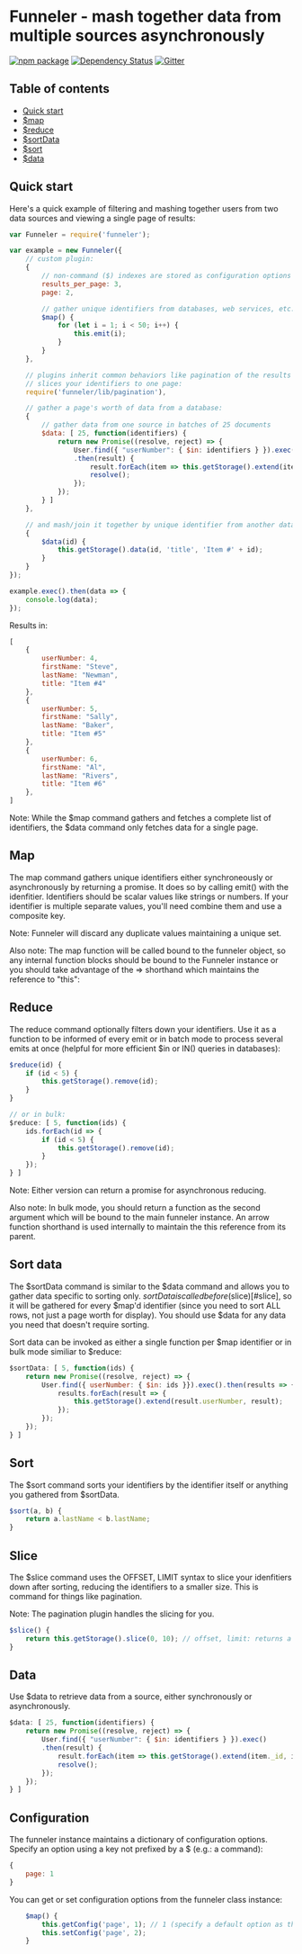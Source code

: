 # Funneler - mash together data from multiple sources asynchronously

[![npm package](https://nodei.co/npm/funneler.png?downloads=true&downloadRank=true&stars=true)](https://nodei.co/npm/funnler/)
[![Dependency Status](https://img.shields.io/david/funneler/funneler.svg?style=flat-square)](https://david-dm.org/funneler/funneler)
[![Gitter](https://img.shields.io/badge/gitter-join_chat-blue.svg?style=flat-square)](https://gitter.im/funneler/funneler?utm_source=badge)

## Table of contents

- [Quick start](#quick-start)
- [$map](#map)
- [$reduce](#reduce)
- [$sortData](#sort-data)
- [$sort](#sort)
- [$data](#data)

## Quick start

Here's a quick example of filtering and mashing together users from two data sources and viewing a single page of results:

```js
var Funneler = require('funneler');

var example = new Funneler({
    // custom plugin:
    {
        // non-command ($) indexes are stored as configuration options for plugins:
        results_per_page: 3,
        page: 2,

        // gather unique identifiers from databases, web services, etc.
        $map() {
            for (let i = 1; i < 50; i++) {
                this.emit(i);
            }
        }
    },

    // plugins inherit common behaviors like pagination of the results which 
    // slices your identifiers to one page:
    require('funneler/lib/pagination'),

    // gather a page's worth of data from a database:
    {
        // gather data from one source in batches of 25 documents
        $data: [ 25, function(identifiers) {
            return new Promise((resolve, reject) => {
                User.find({ "userNumber": { $in: identifiers } }).exec()
                .then(result) {
                    result.forEach(item => this.getStorage().extend(item._id, item));
                    resolve();
                });
            });
        } ]
    },

    // and mash/join it together by unique identifier from another data source:
    {
        $data(id) {
            this.getStorage().data(id, 'title', 'Item #' + id);
        }
    }
});

example.exec().then(data => {
    console.log(data);
});
```

Results in:
```js
[
    {
        userNumber: 4,
        firstName: "Steve",
        lastName: "Newman",
        title: "Item #4"
    },
    {
        userNumber: 5,
        firstName: "Sally",
        lastName: "Baker",
        title: "Item #5"
    },
    {
        userNumber: 6,
        firstName: "Al",
        lastName: "Rivers",
        title: "Item #6"
    },
]
```

Note: While the $map command gathers and fetches a complete list of identifiers, the $data command only fetches data for a single page.

## Map

The map command gathers unique identifiers either synchroneously or asynchronously by returning a promise. It does so by calling emit() with the idenfitier. Identifiers should be scalar values like strings or numbers. If your identifier is multiple separate values, you'll need combine them and use a composite key.

Note: Funneler will discard any duplicate values maintaining a unique set.

Also note: The map function will be called bound to the funneler object, so any internal function blocks should be bound to the Funneler instance or you should take advantage of the => shorthand which maintains the reference to "this":

## Reduce

The reduce command optionally filters down your identifiers. Use it as a function to be informed of every emit or in batch mode to process several emits at once (helpful for more efficient $in or IN() queries in databases):

```js
$reduce(id) {
    if (id < 5) {
        this.getStorage().remove(id);
    }
}

// or in bulk:
$reduce: [ 5, function(ids) {
    ids.forEach(id => {
        if (id < 5) {
            this.getStorage().remove(id);
        }
    });
} ]
```

Note: Either version can return a promise for asynchronous reducing.

Also note: In bulk mode, you should return a function as the second argument which will be bound to the main funneler instance. An arrow function shorthand is used internally to maintain the this reference from its parent.

## Sort data

The $sortData command is similar to the $data command and allows you to gather data specific to sorting only. $sortData is called before ($slice)[#slice], so it will be gathered for every $map'd identifier (since you need to sort ALL rows, not just a page worth for display). You should use $data for any data you need that doesn't require sorting.

Sort data can be invoked as either a single function per $map identifier or in bulk mode similiar to $reduce:

```js
$sortData: [ 5, function(ids) {
    return new Promise((resolve, reject) => {
        User.find({ userNumber: { $in: ids }}).exec().then(results => {
            results.forEach(result => {
                this.getStorage().extend(result.userNumber, result);
            });
        });
    });
} ]
```

## Sort

The $sort command sorts your identifiers by the identifier itself or anything you gathered from $sortData.

```js
$sort(a, b) {
    return a.lastName < b.lastName;
}
```

## Slice

The $slice command uses the OFFSET, LIMIT syntax to slice your idenfitiers down after sorting, reducing the identifiers to a smaller size. This is command for things like pagination. 

Note: The pagination plugin handles the slicing for you.

```js
$slice() {
    return this.getStorage().slice(0, 10); // offset, limit: returns a promise
}
```

## Data

Use $data to retrieve data from a source, either synchronously or asynchronously.

```js
$data: [ 25, function(identifiers) {
    return new Promise((resolve, reject) => {
        User.find({ "userNumber": { $in: identifiers } }).exec()
        .then(result) {
            result.forEach(item => this.getStorage().extend(item._id, item));
            resolve();
        });
    });
} ]
```

## Configuration

The funneler instance maintains a dictionary of configuration options. Specify an option using a key not prefixed by a $ (e.g.: a command):

```js
{
    page: 1
}
```

You can get or set configuration options from the funneler class instance:

```js
    $map() {
        this.getConfig('page', 1); // 1 (specify a default option as the second parameter)
        this.setConfig('page', 2);
    }
```

